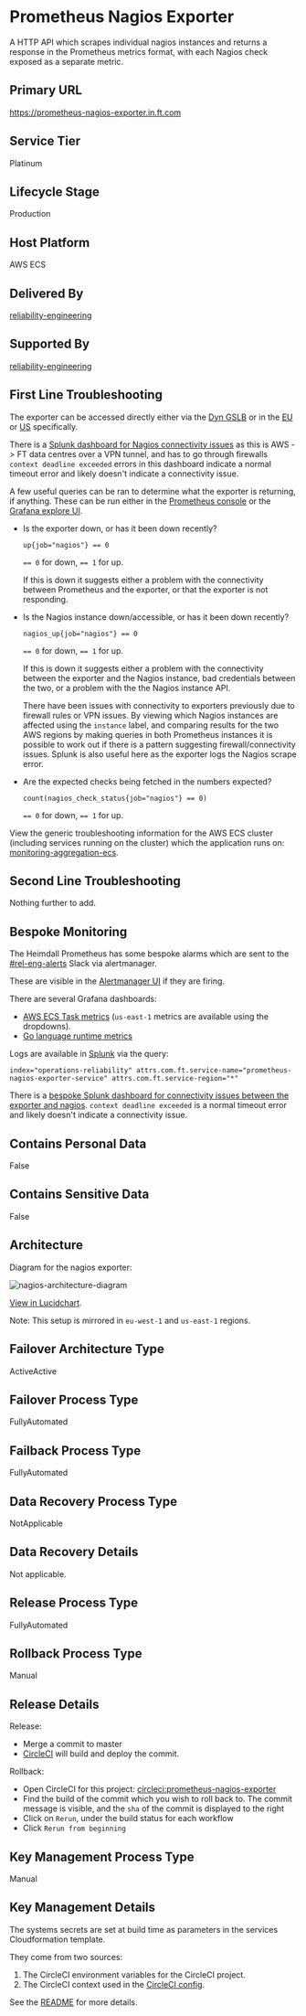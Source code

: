 <!--
    Written in the format prescribed by https://github.com/Financial-Times/runbook.md.
    Any future edits should abide by this format.
-->

# Prometheus Nagios Exporter

A HTTP API which scrapes individual nagios instances and returns a response in the Prometheus metrics format, with each Nagios check exposed as a separate metric.

## Primary URL

<https://prometheus-nagios-exporter.in.ft.com>

## Service Tier

Platinum

## Lifecycle Stage

Production

## Host Platform

AWS ECS

## Delivered By

[reliability-engineering](https://biz-ops.in.ft.com/Team/reliability-engineering)

## Supported By

[reliability-engineering](https://biz-ops.in.ft.com/Team/reliability-engineering)

## First Line Troubleshooting

The exporter can be accessed directly either via the [Dyn GSLB](https://prometheus-nagios-exporter.in.ft.com) or in the [EU](https://prometheus-nagios-exporter-eu-west-1.in.ft.com) or [US](https://prometheus-nagios-exporter-us-east-1.in.ft.com) specifically.

There is a [Splunk dashboard for Nagios connectivity issues](https://financialtimes.splunkcloud.com/en-GB/app/search/prometheus_nagios_exporter_scrape_errors) as this is AWS -> FT data centres over a VPN tunnel, and has to go through firewalls `context deadline exceeded` errors in this dashboard indicate a normal timeout error and likely doesn't indicate a connectivity issue.

A few useful queries can be ran to determine what the exporter is returning, if anything. These can be run either in the [Prometheus console](http://prometheus.in.ft.com/) or the [Grafana explore UI](https://grafana.ft.com/explore?left=%5B%22now-6h%22,%22now%22,%22Operations%20%26%20Reliability%20Prometheus%22,%7B%7D,%7B%22ui%22:%5Btrue,true,true,%22none%22%5D%7D%5D).

-   Is the exporter down, or has it been down recently?

    ```promql
    up{job="nagios"} == 0
    ```

    `== 0` for down, `== 1` for up.

    If this is down it suggests either a problem with the connectivity between Prometheus and the exporter, or that the exporter is not responding.

-   Is the Nagios instance down/accessible, or has it been down recently?

    ```promql
    nagios_up{job="nagios"} == 0
    ```

    `== 0` for down, `== 1` for up.

    If this is down it suggests either a problem with the connectivity between the exporter and the Nagios instance, bad credentials between the two, or a problem with the the Nagios instance API.

    There have been issues with connectivity to exporters previously due to firewall rules or VPN issues. By viewing which Nagios instances are affected using the `instance` label, and comparing results for the two AWS regions by making queries in both Prometheus instances it is possible to work out if there is a pattern suggesting firewall/connectivity issues. Splunk is also useful here as the exporter logs the Nagios scrape error.

-   Are the expected checks being fetched in the numbers expected?

    ```promql
    count(nagios_check_status{job="nagios"} == 0)
    ```

    `== 0` for down, `== 1` for up.

View the generic troubleshooting information for the AWS ECS cluster (including services running on the cluster) which the application runs on: [monitoring-aggregation-ecs](https://github.com/Financial-Times/monitoring-aggregation-ecs/blob/master/documentation/RUNBOOK.md).

## Second Line Troubleshooting

Nothing further to add.

## Bespoke Monitoring

The Heimdall Prometheus has some bespoke alarms which are sent to the [#rel-eng-alerts](https://financialtimes.slack.com/messages/C8QL0GY9J) Slack via alertmanager.

These are visible in the [Alertmanager UI](https://alertmanager.in.ft.com/) if they are firing.

There are several Grafana dashboards:

-   [AWS ECS Task metrics](http://grafana.ft.com/d/YCsaeAFiz/aws-ecs-operations-and-reliability?orgId=1&var-region=eu-west-1&var-cluster=mon-agg-ecs&var-service=mon-agg-ecs-service-prometheus-nagios-exporter-Service-1TAK4JS4KJKM6) (`us-east-1` metrics are available using the dropdowns).
-   [Go language runtime metrics](http://grafana.ft.com/d/c0mUzOcmz/go-processes?orgId=1&var-system=prometheus-nagios-exporter&var-cluster_name=All&var-container=prometheus-nagios-exporter-service&var-task_revision=All&var-instance=All&var-interval=10m)

Logs are available in [Splunk](https://financialtimes.splunkcloud.com/en-GB/app/search/search?q=search%20index%3D%22operations-reliability%22%20%09attrs.com.ft.service-name%3D%22prometheus-nagios-exporter-service%22%20attrs.com.ft.service-region%3D%22*%22&display.page.search.mode=verbose&dispatch.sample_ratio=1&earliest=-1d&latest=now) via the query:

```splunk
index="operations-reliability" attrs.com.ft.service-name="prometheus-nagios-exporter-service" attrs.com.ft.service-region="*"
```

There is a [bespoke Splunk dashboard for connectivity issues between the exporter and nagios](https://financialtimes.splunkcloud.com/en-GB/app/search/prometheus_nagios_exporter_scrape_errors). `context deadline exceeded` is a normal timeout error and likely doesn't indicate a connectivity issue.

## Contains Personal Data

False

## Contains Sensitive Data

False

## Architecture

Diagram for the nagios exporter:

![nagios-architecture-diagram](./documentation/architecture-diagrams/nagios-architecture.png)

[View in Lucidchart](https://www.lucidchart.com/invitations/accept/1c44f0d7-e4fe-4faf-b448-7f773092db92).

Note: This setup is mirrored in `eu-west-1` and `us-east-1` regions.

## Failover Architecture Type

ActiveActive

## Failover Process Type

FullyAutomated

## Failback Process Type

FullyAutomated

## Data Recovery Process Type

NotApplicable

## Data Recovery Details

Not applicable.

## Release Process Type

FullyAutomated

## Rollback Process Type

Manual

## Release Details

Release:

-   Merge a commit to master
-   [CircleCI](https://circleci.com/gh/Financial-Times/workflows/prometheus-nagios-exporter) will build and deploy the commit.

Rollback:

-   Open CircleCI for this project: [circleci:prometheus-nagios-exporter](https://circleci.com/gh/Financial-Times/workflows/prometheus-nagios-exporter)
-   Find the build of the commit which you wish to roll back to. The commit message is visible, and the `sha` of the commit is displayed to the right
-   Click on `Rerun`, under the build status for each workflow
-   Click `Rerun from beginning`

## Key Management Process Type

Manual

## Key Management Details

The systems secrets are set at build time as parameters in the services Cloudformation template.

They come from two sources:

1. The CircleCI environment variables for the CircleCI project.
2. The CircleCI context used in the [CircleCI config](./circleci/config.yml).

See the [README](./README.md) for more details.

